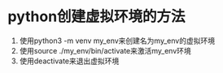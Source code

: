 # python创建虚拟环境的方法

1. 使用python3 -m venv my_env来创建名为my_env的虚拟环境
2. 使用source ./my_env/bin/activate来激活my_env环境
3. 使用deactivate来退出虚拟环境

